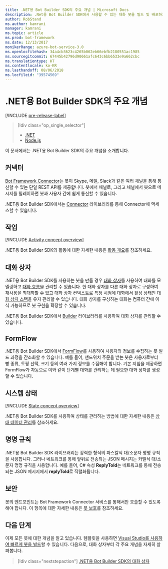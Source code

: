 ```yaml
---
title: .NET용 Bot Builder SDK의 주요 개념 | Microsoft Docs
description: .Net용 Bot Builder SDK에서 사용할 수 있는 대화 봇을 빌드 및 배포하기 위한 주요 개념과 도구를 살펴봅니다.
author: RobStand
ms.author: kamrani
manager: kamrani
ms.topic: article
ms.prod: bot-framework
ms.date: 12/13/2017
monikerRange: azure-bot-service-3.0
ms.openlocfilehash: 34a4cb3623c4265b062eb66ebfb2180551ac1985
ms.sourcegitcommit: 67445b42796d90661afc643c6bb6533e9a662cbc
ms.translationtype: HT
ms.contentlocale: ko-KR
ms.lasthandoff: 08/06/2018
ms.locfileid: "39574569"
---
```

# <a name="key-concepts-in-the-bot-builder-sdk-for-net"></a>.NET용 Bot Builder SDK의 주요 개념

[!INCLUDE [pre-release-label](../includes/pre-release-label-v3.md)]

> [!div class="op_single_selector"]
> - [.NET](../dotnet/bot-builder-dotnet-concepts.md)
> - [Node.js](../nodejs/bot-builder-nodejs-concepts.md)

이 문서에서는 .NET용 Bot Builder SDK의 주요 개념을 소개합니다.

## <a name="connector"></a>커넥터

[Bot Framework Connector](bot-builder-dotnet-connector.md)는 봇이 Skype, 메일, Slack과 같은 여러 채널을 통해 통신할 수 있는 단일 REST API를 제공합니다. 봇에서 채널로, 그리고 채널에서 봇으로 메시지를 릴레이하면 봇과 사용자 간에 쉽게 통신할 수 있습니다. 

.NET용 Bot Builder SDK에서는 [Connector][connectorLibrary] 라이브러리를 통해 Connector에 액세스할 수 있습니다. 

## <a name="activity"></a>작업

[!INCLUDE [Activity concept overview](../includes/snippet-dotnet-concept-activity.md)]

.NET용 Bot Builder SDK의 활동에 대한 자세한 내용은 [활동 개요](bot-builder-dotnet-activities.md)를 참조하세요.

## <a name="dialog"></a>대화 상자

.NET용 Bot Builder SDK를 사용하는 봇을 만들 경우 [대화 상자](bot-builder-dotnet-dialogs.md)를 사용하여 대화를 모델링하고 [대화 흐름](../bot-service-design-conversation-flow.md#dialog-stack)을 관리할 수 있습니다. 한 대화 상자를 다른 대화 상자로 구성하여 재사용을 최대화할 수 있고 대화 상자 컨텍스트로 특정 시점에 대화에서 활성 상태인 [대화 상자 스택](../bot-service-design-conversation-flow.md)을 유지 관리할 수 있습니다. 대화 상자를 구성하는 대화는 컴퓨터 간에 이식 가능하므로 봇 구현을 확장할 수 있습니다. 

.NET용 Bot Builder SDK에서 [Builder][builderLibrary] 라이브러리를 사용하여 대화 상자를 관리할 수 있습니다.

## <a name="formflow"></a>FormFlow

.NET용 Bot Builder SDK에서 [FormFlow](bot-builder-dotnet-formflow.md)를 사용하여 사용자의 정보를 수집하는 봇 빌드 과정을 간소화할 수 있습니다. 예를 들어, 샌드위치 주문을 받는 봇은 사용자로부터 빵 종류, 토핑 선택, 크기 등의 여러 가지 정보를 수집해야 합니다. 기본 지침을 제공하면 FormFlow가 자동으로 이와 같이 단계별 대화를 관리하는 데 필요한 대화 상자를 생성할 수 있습니다.

## <a name="state"></a>시스템 상태

[!INCLUDE [State concept overview](../includes/snippet-dotnet-concept-state.md)]

.NET용 Bot Builder SDK를 사용하여 상태를 관리하는 방법에 대한 자세한 내용은 [상태 데이터 관리](bot-builder-dotnet-state.md)를 참조하세요.

## <a name="naming-conventions"></a>명명 규칙

.NET용 Bot Builder SDK 라이브러리는 강력한 형식의 파스칼식 대/소문자 명명 규칙을 사용합니다. 그러나 네트워크를 통해 앞뒤로 전송되는 JSON 메시지는 카멜식 대/소문자 명명 규칙을 사용합니다. 예를 들어, C# 속성 **ReplyToId**는 네트워크를 통해 전송되는 JSON 메시지에서 **replyToId**로 직렬화됩니다.

## <a name="security"></a>보안

봇의 엔드포인트는 Bot Framework Connector 서비스를 통해서만 호출할 수 있도록 해야 합니다. 이 항목에 대한 자세한 내용은 [봇 보호](bot-builder-dotnet-security.md)를 참조하세요.

## <a name="next-steps"></a>다음 단계

이제 모든 봇에 대한 개념을 알고 있습니다. 템플릿을 사용하면 [Visual Studio를 사용하여 빠르게 봇을 빌드](bot-builder-dotnet-quickstart.md)할 수 있습니다. 다음으로, 대화 상자부터 각 주요 개념을 자세히 살펴봅니다.

> [!div class="nextstepaction"]
> [.NET용 Bot Builder SDK의 대화 상자](bot-builder-dotnet-dialogs.md)

[connectorLibrary]: /dotnet/api/microsoft.bot.connector

[builderLibrary]: /dotnet/api/microsoft.bot.builder.dialogs
